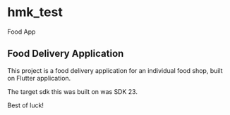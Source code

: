 # hmk_test

Food App

## Food Delivery Application

This project is a food delivery application for an individual food shop, built on Flutter application.

The target sdk this was built on was SDK 23. 

Best of luck!
